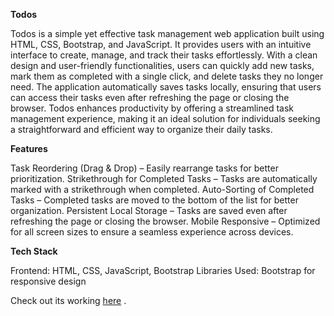 **Todos**

Todos is a simple yet effective task management web application built using HTML, CSS, Bootstrap, and JavaScript. 
It provides users with an intuitive interface to create, manage, and track their tasks effortlessly. 
With a clean design and user-friendly functionalities, users can quickly add new tasks, mark them as completed with a single click, and delete tasks they no longer need. 
The application automatically saves tasks locally, ensuring that users can access their tasks even after refreshing the page or closing the browser. Todos enhances productivity by offering a streamlined task management experience, making it an ideal solution for individuals seeking a straightforward and efficient way to organize their daily tasks.

**Features**

Task Reordering (Drag & Drop) – Easily rearrange tasks for better prioritization.
Strikethrough for Completed Tasks – Tasks are automatically marked with a strikethrough when completed.
Auto-Sorting of Completed Tasks – Completed tasks are moved to the bottom of the list for better organization.
Persistent Local Storage – Tasks are saved even after refreshing the page or closing the browser.
Mobile Responsive – Optimized for all screen sizes to ensure a seamless experience across devices.

**Tech Stack**

Frontend: HTML, CSS, JavaScript, Bootstrap
Libraries Used: Bootstrap for responsive design

Check out its working [here](https://todohk.ccbp.tech/) .
